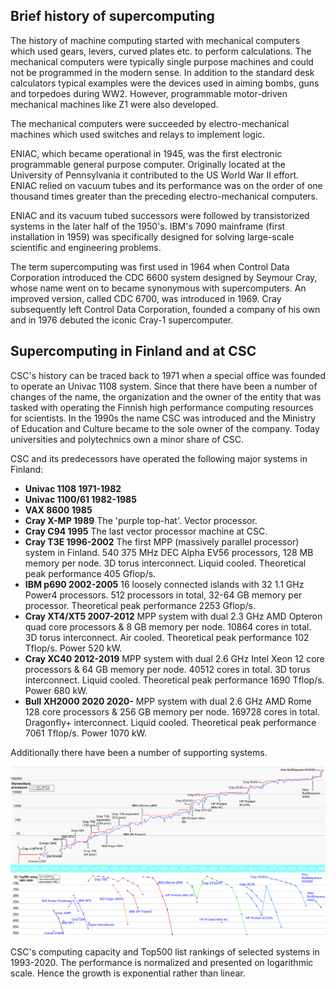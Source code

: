 ## Brief history of supercomputing

The history of machine computing started with mechanical computers which used gears, levers, curved plates etc. to perform calculations. The mechanical computers were typically single purpose machines and could not be programmed in the modern sense. In addition to the standard desk calculators typical examples were the devices used in aiming bombs, guns and torpedoes during WW2. However, programmable motor-driven mechanical machines like Z1 were also developed.

The mechanical computers were succeeded by electro-mechanical machines which used switches and relays to implement logic.

ENIAC, which became operational in 1945, was the first electronic programmable general purpose computer. Originally located at the University of Pennsylvania it contributed to the US World War II effort. ENIAC relied on vacuum tubes and its performance was on the order of one thousand times greater than the preceding electro-mechanical computers.

ENIAC and its vacuum tubed successors were followed by transistorized systems in the later half of the 1950's. IBM's 7090 mainframe (first installation in 1959) was specifically designed for solving large-scale scientific and engineering problems.

The term supercomputing was first used in 1964 when Control Data Corporation introduced the CDC 6600 system designed by Seymour Cray, whose name went on to became synonymous with supercomputers. An improved version, called CDC 6700, was introduced in 1969. Cray subsequently left Control Data Corporation, founded a company of his own and in 1976 debuted the iconic Cray-1 supercomputer.

## Supercomputing in Finland and at CSC

CSC's history can be traced back to 1971 when a special office was founded to operate an Univac 1108 system. Since that there have been a number of changes of the name, the organization and the owner of the entity that was tasked with operating the Finnish high performance computing resources for scientists. In the 1990s the name CSC was introduced and the Ministry of Education and Culture became to the sole owner of the company. Today universities and polytechnics own a minor share of CSC.

CSC and its predecessors have operated the following major systems in Finland:

- **Univac 1108 1971-1982**
- **Univac 1100/61 1982-1985**
- **VAX 8600 1985**
- **Cray X-MP 1989**
The 'purple top-hat'. Vector processor.
- **Cray C94 1995**
The last vector processor machine at CSC.
- **Cray T3E 1996-2002**
The first MPP (massively parallel processor) system in Finland. 540 375 MHz DEC Alpha EV56 processors, 128 MB memory per node. 3D torus interconnect. Liquid cooled. Theoretical peak performance 405 Gflop/s.
- **IBM p690 2002-2005**
16 loosely connected islands with 32 1.1 GHz Power4 processors. 512 processors in total, 32-64 GB memory per processor. Theoretical peak performance 2253 Gflop/s.
- **Cray XT4/XT5 2007-2012**
MPP system with dual 2.3 GHz AMD Opteron quad core processors & 8 GB memory per node. 10864 cores in total. 3D torus interconnect. Air cooled. Theoretical peak performance 102 Tflop/s. Power 520 kW.
- **Cray XC40 2012-2019**
MPP system with dual 2.6 GHz Intel Xeon 12 core processors & 64 GB memory per node. 40512 cores in total. 3D torus interconnect. Liquid cooled. Theoretical peak performance 1690 Tflop/s. Power 680 kW.
- **Bull XH2000 2020 2020-**
MPP system with dual 2.6 GHz AMD Rome 128 core processors & 256 GB memory per node. 169728 cores in total. Dragonfly+ interconnect. Liquid cooled. Theoretical peak performance 7061 Tflop/s. Power 1070 kW.
    
 Additionally there have been a number of supporting systems.
 
 ![](images/CSC_Capacity_21b.jpg)
 
CSC's computing capacity and Top500 list rankings of selected systems in 1993-2020. The performance is normalized and presented on logarithmic scale. Hence the growth is exponential rather than linear.
